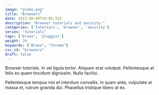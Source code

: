 ```yaml
---
image: "globe.png"
title: "Browsers"
date: 2023-08-09T19:05:32Z
description: "Browser tutorials and security."
categories: ['tutorials', 'browser', 'security']
series: "tutorials"
tags: ['brave', 'pluggins']
weight: 20
keywords: ["Brave", "Chrome"]
css_id: "browsers"
draft: false 
---
```

Browser tutorials. In vel ligula tortor. Aliquam erat volutpat. Pellentesque at felis eu quam tincidunt dignissim. Nulla facilisi.

Pellentesque tempus nisi et interdum convallis. In quam ante, vulputate at massa et, rutrum gravida dui. Phasellus tristique libero at ex.
